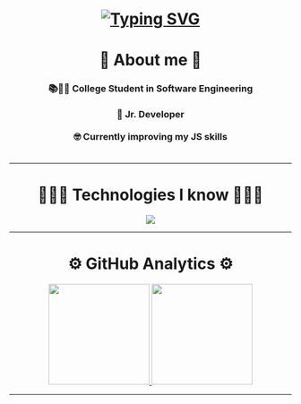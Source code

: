 <h1 align="center">
  <a href="https://git.io/typing-svg"><img src="https://readme-typing-svg.demolab.com?font=Lora&size=35&duration=3000&pause=2000&color=000000&center=true&vCenter=true&random=false&width=435&lines=%F0%9F%91%8B+Hello%2C+I+am+Manuel!+%F0%9F%91%8B" alt="Typing SVG" /></a>
</h1>

<h1 align="center">
  👀 About me 👀
  <br>
</h1>

<h3 align="center">
  📚👨‍💻 College Student in Software Engineering<br><br>
  🚁 Jr. Developer<br><br>
  🤓 Currently improving my JS skills<br><br>
  <hr>
</h3>

<h1 align="center">
  👨🏻‍💻 Technologies I know 👨🏻‍💻
</h1>

<p align="center">
  <a href="https://skillicons.dev">
    <img src="https://skillicons.dev/icons?i=java,py,html,css,js,androidstudio,arduino,blender,bootstrap,figma,firebase,git,github,idea,kotlin,mongodb,mysql,notion,ps,postman,r,sklearn,tensorflow,vscode&perline=12" />
  </a>
</p>
<hr>

<h1 align="center">
  ⚙️ GitHub Analytics ⚙️
</h1>

<!--
<p align="center">
<a href="https://github.com/ManyFlez162">
  <img height="180em" src="https://github-readme-stats-eight-theta.vercel.app/api?username=ManyFlez162&show_icons=true&theme=algolia&include_all_commits=true&count_private=true"/>
  <img height="180em" src="https://github-readme-stats-eight-theta.vercel.app/api/top-langs/?username=ManyFlez162&layout=compact&langs_count=8&theme=algolia"/>
</a>
</p>
-->

<p align="center">
<a href="https://github.com/ManyFlez162">
  <img height="180em" src="https://github-readme-stats.vercel.app/api?username=ManyFlez162&show_icons=true&theme=transparent"/>
  <img height="180em" src="https://github-readme-stats.vercel.app/api/top-langs/?username=ManyFlez162&layout=donut"/>
</a>
</p>
<hr>

